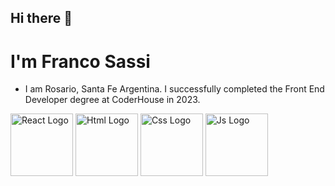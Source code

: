 ## Hi there 👋

<!--
**Franco97sassi/Franco97sassi** is a ✨ _special_ ✨ repository because its `README.md` (this file) appears on your GitHub profile.

Here are some ideas to get you started:

- 🔭 I’m currently working on ...
- 🌱 I’m currently learning ...
- 👯 I’m looking to collaborate on ...
- 🤔 I’m looking for help with ...
- 💬 Ask me about ...
- 📫 How to reach me: ...
- 😄 Pronouns: ...
- ⚡ Fun fact: ...
-->
# I'm Franco Sassi
- I am Rosario, Santa Fe Argentina. I successfully completed the Front End Developer degree at CoderHouse in 2023.
 
 
<img src="https://cdn.icon-icons.com/icons2/2415/PNG/512/react_original_logo_icon_146374.png" alt="React Logo" width="100"/>
<img src="https://cdn.icon-icons.com/icons2/2107/PNG/512/file_type_html_icon_130541.png" alt="Html Logo" width="100"/>
<img src="https://cdn.icon-icons.com/icons2/2107/PNG/512/file_type_css_icon_130661.png" alt="Css Logo" width="100"/>
<img src="https://cdn.icon-icons.com/icons2/2108/PNG/512/javascript_icon_130900.png" alt="Js Logo" width="100"/>

